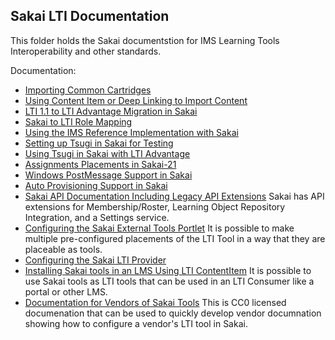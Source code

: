 Sakai LTI Documentation
-----------------------

This folder holds the Sakai documentstion for IMS Learning Tools Interoperability and other standards.

Documentation:

* [Importing Common Cartridges](IMPORTCC.md)
* [Using Content Item or Deep Linking to Import Content](IMPORTLOR.md)
* [LTI 1.1 to LTI Advantage Migration in Sakai](MIGRATION.md)
* [Sakai to LTI Role Mapping](LTIROLES.md)
* [Using the IMS Reference Implementation with Sakai](IMS_RI.md)
* [Setting up Tsugi in Sakai for Testing](TSUGI.md)
* [Using Tsugi in Sakai with LTI Advantage](https://www.tsugi.org/md/ADVANTAGE.md)
* [Assignments Placements in Sakai-21](https://www.tsugi.org/md/ASSIGNMENT.md)
* [Windows PostMessage Support in Sakai](POSTMESSAGE.md)
* [Auto Provisioning Support in Sakai](PROVISION.md)
* [Sakai API Documentation Including Legacy API Extensions](sakai_lti_api.md)
Sakai has API extensions for Membership/Roster, Learning Object Repository Integration, and a Settings service.
* [Configuring the Sakai External Tools Portlet](sakai_lti_portlet.md)
It is possible to make multiple pre-configured placements of the LTI Tool in a way that they are placeable as tools.
* [Configuring the Sakai LTI Provider](sakai_lti_provider)
* [Installing Sakai tools in an LMS Using LTI ContentItem](CONTENTITEM.md)
It is possible to use Sakai tools as LTI tools that can be used in an LTI Consumer like a portal or other LMS.
* [Documentation for Vendors of Sakai Tools](sakai_lti_vendor.md)
This is CC0 licensed documenation that can be used to quickly develop vendor documnation showing how to configure a vendor's LTI
tool in Sakai.

